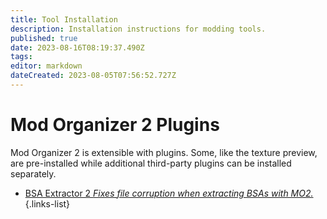 ```yaml
---
title: Tool Installation
description: Installation instructions for modding tools.
published: true
date: 2023-08-16T08:19:37.490Z
tags: 
editor: markdown
dateCreated: 2023-08-05T07:56:52.727Z
---
```


# Mod Organizer 2 Plugins

Mod Organizer 2 is extensible with plugins. Some, like the texture preview, are pre-installed while additional third-party plugins can be installed separately.

- [BSA Extractor 2 *Fixes file corruption when extracting BSAs with MO2.*](/en/tools/mo2-plugins/bsa-extractor-2)
{.links-list}